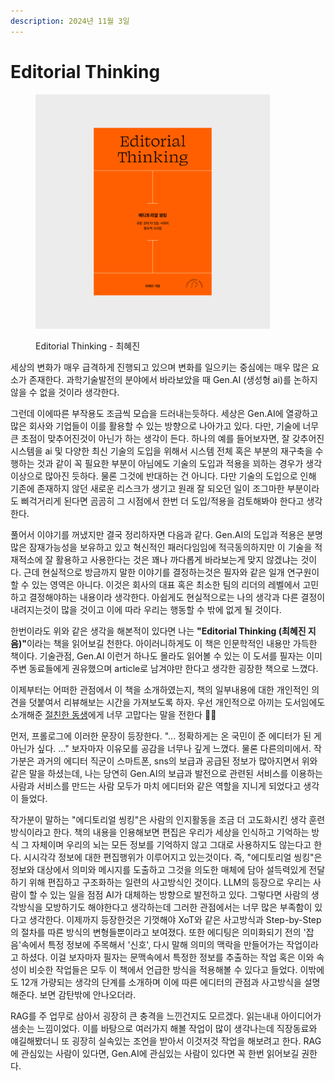 ```yaml
---
description: 2024년 11월 3일
---
```


# Editorial Thinking

<figure><img src="../.gitbook/assets/image (3) (1).png" alt="" width="375"><figcaption><p>Editorial Thinking - 최혜진</p></figcaption></figure>

세상의 변화가 매우 급격하게 진행되고 있으며 변화를 일으키는 중심에는 매우 많은 요소가 존재한다. 과학기술발전의 분야에서 바라보았을 때 Gen.AI (생성형 ai)를 논하지 않을 수 없을 것이라 생각한다.

그런데 이에따른 부작용도 조금씩 모습을 드러내는듯하다. 세상은 Gen.AI에 열광하고 많은 회사와 기업들이 이를 활용할 수 있는 방향으로 나아가고 있다. 다만, 기술에 너무 큰 초점이 맞추어진것이 아닌가 하는 생각이 든다. 하나의 예를 들어보자면, 잘 갖추어진 시스템을 ai 및 다양한 최신 기술의 도입을 위해서 시스템 전체 혹은 부분의 재구축을 수행하는 것과 같이 꼭 필요한 부분이 아님에도 기술의 도입과 적용을 꾀하는 경우가 생각이상으로 많아진 듯하다. 물론 그것에 반대하는 건 아니다. 다만 기술의 도입으로 인해 기존에 존재하지 않던 새로운 리스크가 생기고 원래 잘 되오던 일이 조그마한 부분이라도 삐걱거리게 된다면 곰곰히 그 시점에서 한번 더 도입/적용을 검토해봐야 한다고 생각한다.

풀어서 이야기를 꺼냈지만 결국 정리하자면 다음과 같다. Gen.AI의 도입과 적용은 분명 많은 잠재가능성을 보유하고 있고 혁신적인 패러다임임에 적극동의하지만 이 기술을 적재적소에 잘 활용하고 사용한다는 것은 꽤나 까다롭게 바라보는게 맞지 않겠냐는 것이다. 근데 현실적으로 방금까지 말한 이야기를 결정하는것은 필자와 같은 일개 연구원이 할 수 있는 영역은 아니다. 이것은 회사의 대표 혹은 최소한 팀의 리더의 레벨에서 고민하고 결정해야하는 내용이라 생각한다. 아쉽게도 현실적으로는 나의 생각과 다른 결정이 내려지는것이 많을 것이고 이에 따라 우리는 행동할 수 밖에 없게 될 것이다.

한번이라도 위와 같은 생각을 해본적이 있다면 나는 **"Editorial Thinking (최혜진 지음)"**&#xC774;라는 책을 읽어보길 천한다. 아이러니하게도 이 책은 인문학적인 내용만 가득한 책이다. 기술관점, Gen.AI 이런거 하나도 몰라도 읽어볼 수 있는 이 도서를 필자는 이미 주변 동료들에게 권유했으며 article로 남겨야만 한다고 생각한 굉장한 책으로 느꼈다.&#x20;

이제부터는 어떠한 관점에서 이 책을 소개하였는지, 책의 일부내용에 대한 개인적인 의견을 덧붙여서 리뷰해보는 시간을 가져보도록 하자. 우선 개인적으로 아끼는 도서임에도 소개해준 [절친한 동생](https://github.com/DohaLim)에게 너무 고맙다는 말을 전한다 🥹🥹

먼저, 프롤로그에 이러한 문장이 등장한다. "... 정확하게는 온 국민이 준 에디터가 된 게 아닌가 싶다. ..." 보자마자 이유모를 공감을 너무나 깊게 느꼈다. 물론 다른의미에서. 작가분은 과거의 에디터 직군이 스마트폰, sns의 보급과 공급된 정보가 많아지면서 위와 같은 말을 하셨는데, 나는 당연히 Gen.AI의 보급과 발전으로 관련된 서비스를 이용하는 사람과 서비스를 만드는 사람 모두가 마치 에디터와 같은 역할을 지니게 되었다고 생각이 들었다.&#x20;

작가분이 말하는 "에디토리얼 씽킹"은 사람의 인지활동을 조금 더 고도화시킨 생각 훈련 방식이라고 한다. 책의 내용을 인용해보면 편집은 우리가 세상을 인식하고 기억하는 방식 그 자체이며 우리의 뇌는 모든 정보를 기억하지 않고 그대로 사용하지도 않는다고 한다. 시시각각 정보에 대한 편집행위가 이루어지고 있는것이다. 즉, "에디토리얼 씽킹"은 정보와 대상에서 의미와 메시지를 도출하고 그것을 의도한 매체에 담아 설득력있게 전달하기 위해 편집하고 구조화하는 일련의 사고방식인 것이다. LLM의 등장으로 우리는 사람이 할 수 있는 일을 점점 AI가 대체하는 방향으로 발전하고 있다. 그렇다면 사람의 생각방식을 모방하기도 해야한다고 생각하는데 그러한 관점에서는 너무 많은 부족함이 있다고 생각한다. 이제까지 등장한것은 기껏해야 XoT와 같은 사고방식과 Step-by-Step의 절차를 따른 방식의 변형들뿐이라고 보여졌다. 또한 에디팅은 의미화되기 전의 '잡음'속에서 특정 정보에 주목해서 '신호', 다시 말해 의미의 맥락을 만들어가는 작업이라고 하셨다. 이걸 보자마자 필자는 문맥속에서 특정한 정보를 추출하는 작업 혹은 이와 속성이 비슷한 작업들은 모두 이 책에서 언급한 방식을 적용해볼 수 있다고 들었다. 이밖에도 12개 가량되는 생각의 단계를 소개하며 이에 따른 에디터의 관점과 사고방식을 설명해준다. 보면 감탄밖에 안나오더라.&#x20;

RAG를 주 업무로 삼아서 굉장히 큰 충격을 느낀건지도 모르겠다. 읽는내내 아이디어가 샘솟는 느낌이었다. 이를 바탕으로 여러가지 해볼 작업이 많이 생각나는데 직장동료와 얘길해봤더니 또 굉장히 실속있는 조언을 받아서 이것저것 작업을 해보려고 한다. RAG에 관심있는 사람이 있다면, Gen.AI에 관심있는 사람이 있다면 꼭 한번 읽어보길 권한다.
